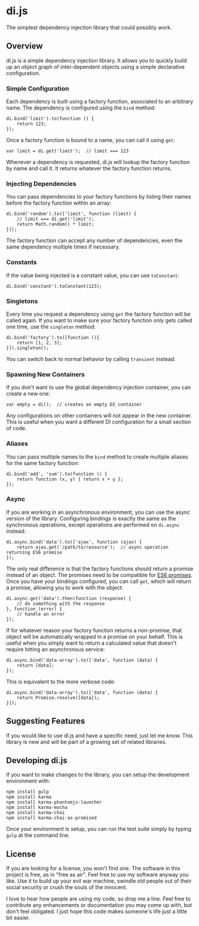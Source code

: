 # di.js
The simplest dependency injection library that could possibly work.

## Overview
di.js is a simple dependency injection library. It allows you to quickly build up an object graph of inter-dependent objects using a simple declarative configuration.

### Simple Configuration
Each dependency is built using a factory function, associated to an arbitrary name. The dependency is configured using the `bind` method:

    di.bind('limit').to(function () {
        return 123;
    });

Once a factory function is bound to a name, you can call it using `get`:

    var limit = di.get('limit');  // limit === 123
    
Whenever a dependency is requested, di.js will lookup the factory function by name and call it. It returns whatever the factory function returns.

### Injecting Dependencies
You can pass dependencies to your factory functions by listing their names before the factory function within an array:

    di.bind('random').to(['limit', function (limit) {
        // limit === di.get('limit');
        return Math.random() * limit;
    }]);
    
The factory function can accept any number of dependencies, even the same dependency multiple times if necessary.
    
### Constants
If the value being injected is a constant value, you can use `toConstant`:

    di.bind('constant').toConstant(123);
    
### Singletons
Every time you request a dependency using `get` the factory function will be called again. If you want to make sure your factory function only gets called one time, use the `singleton` method:

    di.bind('factory').to([function (){
        return [1, 2, 3];
    }]).singleton();
    
You can switch back to normal behavior by calling `transient` instead.

### Spawning New Containers
If you don't want to use the global dependency injection container, you can create a new one:

    var empty = di();  // creates an empty DI container
    
Any configurations on other containers will not appear in the new container. This is useful when you want a different DI configuration for a small section of code.

### Aliases
You can pass multiple names to the `bind` method to create multiple aliases for the same factory function:

    di.bind('add', 'sum').to(function () {
        return function (x, y) { return x + y };
    });
    
### Async
If you are working in an asynchronous environment, you can use the async version of the library.
Configuring bindings is exactly the same as the synchronous operations, except operations are performed on `di.async` instead:

    di.async.bind('data').to(['ajax', function (ajax) {
        return ajax.get('/path/to/resource');  // async operation returning ES6 promise
    });
    
The only real difference is that the factory functions should return a promise instead of an object. The promises need to be compatible for [ES6 promises](http://developer.mozilla.org/en-US/docs/Web/JavaScript/Reference/Global_Objects/Promise). Once you have your bindings configured, you can call `get`, which will return a promise, allowing you to work with the object:

    di.async.get('data').then(function (response) {
        // do something with the response
    }, function (error) {
        // handle an error
    });
    
If for whatever reason your factory function returns a non-promise, that object will be automatically wrapped in a promise on your behalf. This is useful when you simply want to return a calculated value that doesn't require hitting an asynchronous service:

    di.async.bind('data-array').to(['data', function (data) {
        return [data];
    });
    
This is equivalent to the more verbose code:

    di.async.bind('data-array').to(['data', function (data) {
        return Promise.resolve([data]);
    }]);
    
## Suggesting Features
If you would like to use di.js and have a specific need, just let me know.
This library is new and will be part of a growing set of related libraries.
    
## Developing di.js
If you want to make changes to the library, you can setup the development environment with:

    npm install gulp
    npm install karma
    npm install karma-phantomjs-launcher
    npm install karma-mocha
    npm install karma-chai
    npm install karma-chai-as-promised
    
Once your environment is setup, you can run the test suite simply by typing `gulp` at the command line.

## License
If you are looking for a license, you won't find one. The software in this project is free, as in "free as air". Feel free to use my software anyway you like. Use it to build up your evil war machine, swindle old people out of their social security or crush the souls of the innocent.

I love to hear how people are using my code, so drop me a line. Feel free to contribute any enhancements or documentation you may come up with, but don't feel obligated. I just hope this code makes someone's life just a little bit easier.
